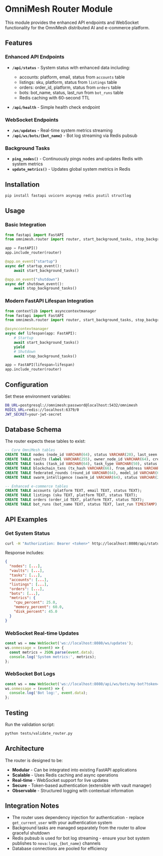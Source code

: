 # OmniMesh Router Module

This module provides the enhanced API endpoints and WebSocket functionality for the OmniMesh distributed AI and e-commerce platform.

## Features

### Enhanced API Endpoints

- **`/api/status`** - System status with enhanced data including:
  - accounts: platform, email, status from `accounts` table
  - listings: sku, platform, status from `listings` table  
  - orders: order_id, platform, status from `orders` table
  - bots: bot_name, status, last_run from `bot_runs` table
  - Redis caching with 60-second TTL

- **`/api/health`** - Simple health check endpoint

### WebSocket Endpoints

- **`/ws/updates`** - Real-time system metrics streaming
- **`/api/ws/bots/{bot_name}`** - Bot log streaming via Redis pubsub

### Background Tasks

- **`ping_nodes()`** - Continuously pings nodes and updates Redis with system metrics
- **`update_metrics()`** - Updates global system metrics in Redis

## Installation

```bash
pip install fastapi uvicorn asyncpg redis psutil structlog
```

## Usage

### Basic Integration

```python
from fastapi import FastAPI
from omnimesh.router import router, start_background_tasks, stop_background_tasks

app = FastAPI()
app.include_router(router)

@app.on_event("startup")
async def startup_event():
    await start_background_tasks()

@app.on_event("shutdown") 
async def shutdown_event():
    await stop_background_tasks()
```

### Modern FastAPI Lifespan Integration

```python
from contextlib import asynccontextmanager
from fastapi import FastAPI
from omnimesh.router import router, start_background_tasks, stop_background_tasks

@asynccontextmanager
async def lifespan(app: FastAPI):
    # Startup
    await start_background_tasks()
    yield
    # Shutdown
    await stop_background_tasks()

app = FastAPI(lifespan=lifespan)
app.include_router(router)
```

## Configuration

Set these environment variables:

```bash
DB_URL=postgresql://omnimesh:password@localhost:5432/omnimesh
REDIS_URL=redis://localhost:6379/0
JWT_SECRET=your-jwt-secret
```

## Database Schema

The router expects these tables to exist:

```sql
-- Core OmniMesh tables
CREATE TABLE nodes (node_id VARCHAR(64), status VARCHAR(20), last_seen TIMESTAMP);
CREATE TABLE vaults (label VARCHAR(255), owner_node_id VARCHAR(64), created_at TIMESTAMP);
CREATE TABLE tasks (task_id VARCHAR(64), task_type VARCHAR(50), status VARCHAR(20));
CREATE TABLE blockchain_txns (tx_hash VARCHAR(66), from_address VARCHAR(42), status VARCHAR(20));
CREATE TABLE federated_rounds (round_id VARCHAR(64), model_id VARCHAR(64), status VARCHAR(20));
CREATE TABLE swarm_intelligence (swarm_id VARCHAR(64), status VARCHAR(20), created_at TIMESTAMP);

-- Enhanced e-commerce tables
CREATE TABLE accounts (platform TEXT, email TEXT, status TEXT);
CREATE TABLE listings (sku TEXT, platform TEXT, status TEXT);
CREATE TABLE orders (order_id TEXT, platform TEXT, status TEXT);
CREATE TABLE bot_runs (bot_name TEXT, status TEXT, last_run TIMESTAMP);
```

## API Examples

### Get System Status

```bash
curl -H "Authorization: Bearer <token>" http://localhost:8080/api/status
```

Response includes:
```json
{
  "nodes": [...],
  "vaults": [...], 
  "tasks": [...],
  "accounts": [...],
  "listings": [...],
  "orders": [...],
  "bots": [...],
  "metrics": {
    "cpu_percent": 25.0,
    "memory_percent": 60.0,
    "disk_percent": 45.0
  }
}
```

### WebSocket Real-time Updates

```javascript
const ws = new WebSocket('ws://localhost:8080/ws/updates');
ws.onmessage = (event) => {
  const metrics = JSON.parse(event.data);
  console.log('System metrics:', metrics);
};
```

### WebSocket Bot Logs

```javascript
const ws = new WebSocket('ws://localhost:8080/api/ws/bots/my-bot?token=<token>');
ws.onmessage = (event) => {
  console.log('Bot log:', event.data);
};
```

## Testing

Run the validation script:

```bash
python tests/validate_router.py
```

## Architecture

The router is designed to be:

- **Modular** - Can be integrated into existing FastAPI applications
- **Scalable** - Uses Redis caching and async operations
- **Real-time** - WebSocket support for live updates
- **Secure** - Token-based authentication (extensible with vault manager)
- **Observable** - Structured logging with contextual information

## Integration Notes

- The router uses dependency injection for authentication - replace `get_current_user` with your authentication system
- Background tasks are managed separately from the router to allow graceful shutdown
- Redis pubsub is used for bot log streaming - ensure your bot system publishes to `nova:logs_{bot_name}` channels
- Database connections are pooled for efficiency